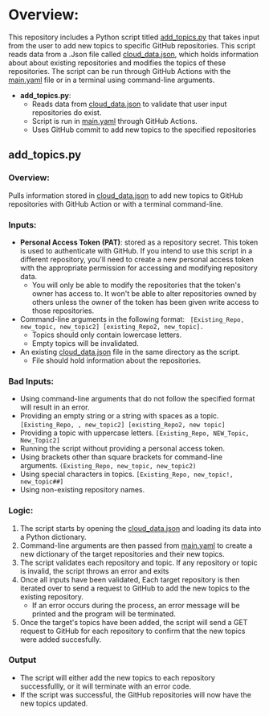 # Overview:
This repository includes a Python script titled [add_topics.py](https://github.com/lopezjoa/TopicTest/blob/test-safety-controls/add_topics.py) that takes input from the user to add new topics to specific GitHub repositories. This script reads data from a .Json file called [cloud_data.json](https://github.com/lopezjoa/TopicTest/blob/main/cloud_data.json), which holds information about about existing repositories and modifies the topics of these repositories. The script can be run through GitHub Actions with the [main.yaml](https://github.com/lopezjoa/TopicTest/blob/main/.github/workflows/main.yml) file or in a terminal using command-line arguments. 
- **add_topics.py**:
  - Reads data from [cloud_data.json](https://github.com/lopezjoa/TopicTest/blob/main/cloud_data.json) to validate that user input repositories do exist.
  - Script is run in [main.yaml](https://github.com/lopezjoa/TopicTest/blob/main/.github/workflows/main.yml) through GitHub Actions.
  - Uses GitHub commit to add new topics to the specified repositories
 
## add_topics.py

### Overview:
Pulls information stored in [cloud_data.json](https://github.com/lopezjoa/TopicTest/blob/main/cloud_data.json) to add new topics to GitHub repositories with GitHub Action or with a terminal command-line.

### Inputs:
- **Personal Access Token (PAT)**: stored as a repository secret. This token is used to authenticate with GitHub. If you intend to use this script in a different repository, you'll need to create a new personal access token with the appropriate permission for accessing and modifying repository data.
  -  You will only be able to modify the repositories that the token's owner has access to. It won't be able to alter repositories owned by others unless the owner of the token has been given write access to those repositories.
- Command-line arguments in the following format:
    ` [Existing_Repo, new_topic, new_topic2] [existing_Repo2, new_topic].`
  - Topics should only contain lowercase letters.
  - Empty topics will be invalidated.
- An existing [cloud_data.json](https://github.com/lopezjoa/TopicTest/blob/main/cloud_data.json) file in the same directory as the script.
  - File should hold information about the repositories.

### Bad Inputs:
 - Using command-line arguments that do not follow the specified format will result in an error. 
 - Providing an empty string or a string with spaces as a topic. `[Existing_Repo, , new_topic2] [existing_Repo2, new topic]`
 - Providing a topic with uppercase letters. `[Existing_Repo, NEW_Topic, New_Topic2]`
 - Running the script without providing a personal access token.
 - Using brackets other than square brackets for command-line arguments. `(Existing_Repo, new_topic, new_topic2) `
 - Using special characters in topics. `[Existing_Repo, new_topic!, new_topic##]`
 - Using non-existing repository names. 


### Logic:
  1. The script starts by opening the [cloud_data.json](https://github.com/lopezjoa/TopicTest/blob/main/cloud_data.json) and loading its data into a Python dictionary.
  2. Command-line arguments are then passed from [main.yaml](https://github.com/lopezjoa/TopicTest/blob/main/.github/workflows/main.yml) to create a new dictionary of the target repositories and their new topics.
  3. The script validates each repository and topic. If any repository or topic is invalid, the script throws an error and exits
  4. Once all inputs have been validated, Each target repository is then iterated over to send a request to GitHub to add the new topics to the existing repository.
      - If an error occurs during the process, an error message will be printed and the program will be terminated.
  5. Once the target's topics have been added, the script will send a GET request to GitHub for each repository to confirm that the new topics were added succesfully.
  
### Output
  - The script will either add the new topics to each repository successfullly, or it will terminate with an error code.
  - If the script was successful, the GitHub repositories will now have the new topics updated.
